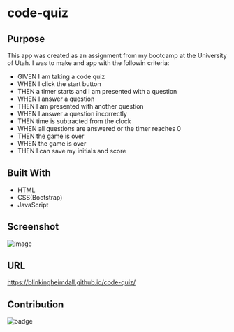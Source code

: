 # code-quiz

## Purpose
This app was created as an assignment from my bootcamp at the University of Utah. I was to make and app with the followin criteria:
* GIVEN I am taking a code quiz
* WHEN I click the start button
* THEN a timer starts and I am presented with a question
* WHEN I answer a question
* THEN I am presented with another question
* WHEN I answer a question incorrectly
* THEN time is subtracted from the clock
* WHEN all questions are answered or the timer reaches 0
* THEN the game is over
* WHEN the game is over
* THEN I can save my initials and score

## Built With
* HTML
* CSS(Bootstrap)
* JavaScript

## Screenshot
![image](https://user-images.githubusercontent.com/87791295/157115040-4104f03a-5f4e-412b-a827-6374b15473d0.png)


## URL
https://blinkingheimdall.github.io/code-quiz/

## Contribution

![badge](https://img.shields.io/github/last-commit/BlinkingHeimdall/code-quiz)
